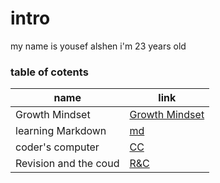 # intro
my name is yousef alshen i'm 23 years old 
### table of cotents
name|link
----|----
Growth Mindset|[Growth Mindset](https://yousef-97.github.io/learning-journal/)
learning Markdown|[md](https://github.com/yousef-97/learning-journal/blob/master/learning-journal)
coder's computer|[CC](https://yousef-97.github.io/learning-journal/Read02)
Revision and the coud|[R&C](https://yousef-97.github.io/learning-journal/Read_03%20practice%20with%20git)
